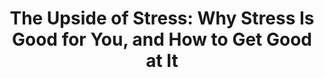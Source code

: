 ---
title: "The Upside of Stress: Why Stress Is Good for You, and How to Get Good at It "
showDate: false
draft: false
tags: ["classic","poem"]
link: "https://www.amazon.ca/Upside-Stress-Why-Good-You/dp/1101982934/ref=sr_1_1?s=books&ie=UTF8&qid=1535144551&sr=1-1&keywords=the+upside+of+stress"
read: ""
---